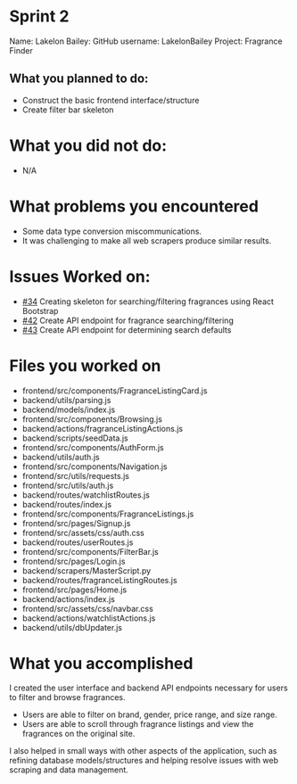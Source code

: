 # Sprint 2
Name: Lakelon Bailey:
GitHub username: LakelonBailey
Project: Fragrance Finder

## What you planned to do:
* Construct the basic frontend interface/structure
* Create filter bar skeleton

# What you did not do:
* N/A

# What problems you encountered
* Some data type conversion miscommunications.
* It was challenging to make all web scrapers produce similar results.

# Issues Worked on:
* [#34](https://github.com/utk-cs340-fall23/FragranceFinder/issues/34) Creating skeleton for searching/filtering fragrances using React Bootstrap
* [#42](https://github.com/utk-cs340-fall23/FragranceFinder/issues/42) Create API endpoint for fragrance searching/filtering
* [#43](https://github.com/utk-cs340-fall23/FragranceFinder/issues/43) Create API endpoint for determining search defaults

# Files you worked on
* frontend/src/components/FragranceListingCard.js
* backend/utils/parsing.js
* backend/models/index.js
* frontend/src/components/Browsing.js
* backend/actions/fragranceListingActions.js
* backend/scripts/seedData.js
* frontend/src/components/AuthForm.js
* backend/utils/auth.js
* frontend/src/components/Navigation.js
* frontend/src/utils/requests.js
* frontend/src/utils/auth.js
* backend/routes/watchlistRoutes.js
* backend/routes/index.js
* frontend/src/components/FragranceListings.js
* frontend/src/pages/Signup.js
* frontend/src/assets/css/auth.css
* backend/routes/userRoutes.js
* frontend/src/components/FilterBar.js
* frontend/src/pages/Login.js
* backend/scrapers/MasterScript.py
* backend/routes/fragranceListingRoutes.js
* frontend/src/pages/Home.js
* backend/actions/index.js
* frontend/src/assets/css/navbar.css
* backend/actions/watchlistActions.js
* backend/utils/dbUpdater.js

# What you accomplished
I created the user interface and backend API endpoints necessary for users to filter and browse fragrances.
- Users are able to filter on brand, gender, price range, and size range.
- Users are able to scroll through fragrance listings and view the fragrances on the original site.

I also helped in small ways with other aspects of the application, such as refining database models/structures and helping resolve issues with web scraping and data management.